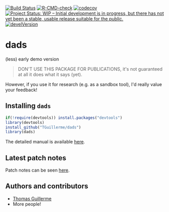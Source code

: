 [![Build Status](https://travis-ci.org/TGuillerme/dads.svg?branch=master)](https://travis-ci.org/TGuillerme/dads)
[![R-CMD-check](https://github.com/TGuillerme/dads/workflows/R-CMD-check/badge.svg)](https://github.com/TGuillerme/dads/actions)
[![codecov](https://codecov.io/gh/TGuillerme/dads/branch/master/graph/badge.svg)](https://codecov.io/gh/TGuillerme/dads)
[![Project Status: WIP – Initial development is in progress, but there has not yet been a stable, usable release suitable for the public.](https://www.repostatus.org/badges/latest/wip.svg)](https://www.repostatus.org/#wip)
[![develVersion](https://img.shields.io/badge/devel%20version-0.1.3-green.svg?style=flat)](https://github.com/TGuillerme/dads/tree/master)
<!--[![DOI](https://zenodo.org/badge/DOI/10.5281/zenodo.1186467.svg)](https://doi.org/10.5281/zenodo.1186467)-->

# dads

(less) early demo version

> DON'T USE THIS PACKAGE FOR PUBLICATIONS, it's not guaranteed at all it does what it says (yet).

However, if you use it for research (e.g. as a sandbox tool), I'd really value your feedback!


## Installing `dads`

```r
if(!require(devtools)) install.packages("devtools")
library(devtools)
install_github("TGuillerme/dads")
library(dads)
```

The detailed manual is available [here](http://tguillerme.github.io/dads.html).


## Latest patch notes

Patch notes can be seen [here](https://github.com/TGuillerme/dads/blob/master/NEWS.md).

Authors and contributors
-------

* [Thomas Guillerme](http://tguillerme.github.io)
* More people!
